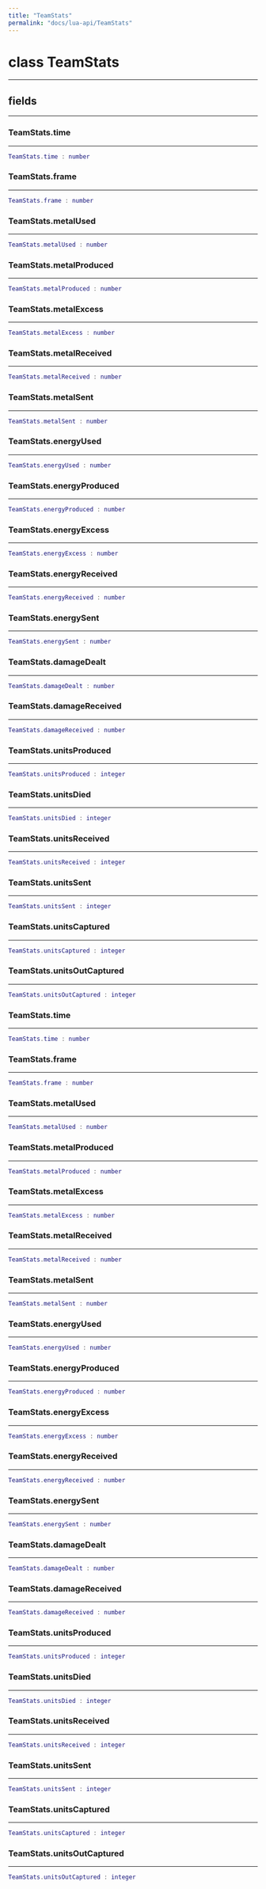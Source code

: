```yaml
---
title: "TeamStats"
permalink: "docs/lua-api/TeamStats"
---
```

# class TeamStats











---



## fields
---

### TeamStats.time
---
```lua
TeamStats.time : number
```










### TeamStats.frame
---
```lua
TeamStats.frame : number
```










### TeamStats.metalUsed
---
```lua
TeamStats.metalUsed : number
```










### TeamStats.metalProduced
---
```lua
TeamStats.metalProduced : number
```










### TeamStats.metalExcess
---
```lua
TeamStats.metalExcess : number
```










### TeamStats.metalReceived
---
```lua
TeamStats.metalReceived : number
```










### TeamStats.metalSent
---
```lua
TeamStats.metalSent : number
```










### TeamStats.energyUsed
---
```lua
TeamStats.energyUsed : number
```










### TeamStats.energyProduced
---
```lua
TeamStats.energyProduced : number
```










### TeamStats.energyExcess
---
```lua
TeamStats.energyExcess : number
```










### TeamStats.energyReceived
---
```lua
TeamStats.energyReceived : number
```










### TeamStats.energySent
---
```lua
TeamStats.energySent : number
```










### TeamStats.damageDealt
---
```lua
TeamStats.damageDealt : number
```










### TeamStats.damageReceived
---
```lua
TeamStats.damageReceived : number
```










### TeamStats.unitsProduced
---
```lua
TeamStats.unitsProduced : integer
```










### TeamStats.unitsDied
---
```lua
TeamStats.unitsDied : integer
```










### TeamStats.unitsReceived
---
```lua
TeamStats.unitsReceived : integer
```










### TeamStats.unitsSent
---
```lua
TeamStats.unitsSent : integer
```










### TeamStats.unitsCaptured
---
```lua
TeamStats.unitsCaptured : integer
```










### TeamStats.unitsOutCaptured
---
```lua
TeamStats.unitsOutCaptured : integer
```










### TeamStats.time
---
```lua
TeamStats.time : number
```










### TeamStats.frame
---
```lua
TeamStats.frame : number
```










### TeamStats.metalUsed
---
```lua
TeamStats.metalUsed : number
```










### TeamStats.metalProduced
---
```lua
TeamStats.metalProduced : number
```










### TeamStats.metalExcess
---
```lua
TeamStats.metalExcess : number
```










### TeamStats.metalReceived
---
```lua
TeamStats.metalReceived : number
```










### TeamStats.metalSent
---
```lua
TeamStats.metalSent : number
```










### TeamStats.energyUsed
---
```lua
TeamStats.energyUsed : number
```










### TeamStats.energyProduced
---
```lua
TeamStats.energyProduced : number
```










### TeamStats.energyExcess
---
```lua
TeamStats.energyExcess : number
```










### TeamStats.energyReceived
---
```lua
TeamStats.energyReceived : number
```










### TeamStats.energySent
---
```lua
TeamStats.energySent : number
```










### TeamStats.damageDealt
---
```lua
TeamStats.damageDealt : number
```










### TeamStats.damageReceived
---
```lua
TeamStats.damageReceived : number
```










### TeamStats.unitsProduced
---
```lua
TeamStats.unitsProduced : integer
```










### TeamStats.unitsDied
---
```lua
TeamStats.unitsDied : integer
```










### TeamStats.unitsReceived
---
```lua
TeamStats.unitsReceived : integer
```










### TeamStats.unitsSent
---
```lua
TeamStats.unitsSent : integer
```










### TeamStats.unitsCaptured
---
```lua
TeamStats.unitsCaptured : integer
```










### TeamStats.unitsOutCaptured
---
```lua
TeamStats.unitsOutCaptured : integer
```











